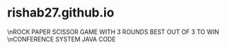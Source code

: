 # rishab27.github.io
\nROCK PAPER SCISSOR GAME WITH 3 ROUNDS BEST OUT OF 3 TO WIN
\nCONFERENCE SYSTEM JAVA CODE
